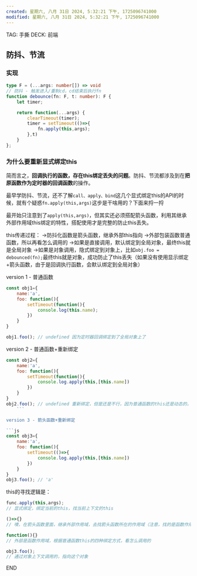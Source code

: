 ```yaml
---
created: 星期六, 八月 31日 2024, 5:32:21 下午, 1725096741000
modified: 星期六, 八月 31日 2024, 5:32:21 下午, 1725096741000
---
```


TAG: 手撕
DECK: 前端

## 防抖、节流

### 实现

```typescript
type F = (...args: number[]) => void
// 防抖 - 触发进入/重制cd，cd结束后执行fn
function debounce(fn: F, t: number): F {
    let timer;

    return function(...args) {
        clearTimeout(timer);
        timer = setTimeout(()=>{
            fn.apply(this,args);
        },t)
    }
};
```

### 为什么要重新显式绑定this

简而言之，**回调执行的函数，存在this绑定丢失的问题**。防抖、节流都涉及到在**把原函数作为定时器的回调函数**的操作。

最早学防抖、节流，还不了解`call、apply、bind`这几个显式绑定this的API的时候，就有个疑惑`fn.apply(this,args)`这步是干啥用的？下面来捋一捋

最开始只注意到了`apply(this,args)`，但其实还必须搭配箭头函数，利用其继承外部作用域this绑定的特性，搭配使用才是完整的防止this丢失。

this传递过程：
->防抖化函数是箭头函数，继承外部this指向
->外部包装函数普通函数，所以再看怎么调用的
	->如果是直接调用，默认绑定到全局对象，最终this就是全局对象
	->如果是对象调用，隐式绑定到对象上，比如`obj.foo = debounced(fn);`最终this就是对象，成功防止了this丢失（如果没有使用显示绑定+箭头函数，由于是回调执行函数，会默认绑定到全局对象）

version 1 - 普通函数

```js
const obj1={
    name:'a',
    foo: function(){
        setTimeout(function(){
			console.log(this.name); 
        })
    }
}

obj1.foo(); // undefined 因为定时器回调绑定到了全局对象上了
```


version 2 - 普通函数+重新绑定

```js
const obj2={
    name:'a',
    foo: function(){
        setTimeout(function(){
			console.log.apply(this,[this.name])
        })
    }
}
obj2.foo(); // undefined 重新绑定，但是还是不行，因为普通函数的this还是动态的，也丢失了
	```

version 3 - 箭头函数+重新绑定

```js
const obj3={
    name:'a',
    foo: function(){
        setTimeout(()=>{
			console.log.apply(this,[this.name])
        })
    }
}
obj3.foo(); // 'a'
```


this的寻找逻辑是：

```js
func.apply(this,args);
// 显式绑定，绑定当前的this，找当前上下文的this

()=>{}
// 噢，在箭头函数里面，继承外部作用域，去找箭头函数所在的作用域（注意，找的是函数作用域 || 全局作用域，不包括块级作用域）

function(){} 
// 外部是函数作用域，根据普通函数this的四种绑定方式，看怎么调用的

obj3.foo();
// 通过对象上下文调用的，指向这个对象
```

END
<!--ID: 1724932550376-->
